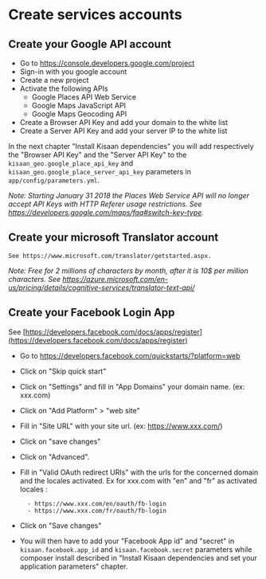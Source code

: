 # Create services accounts

## Create your Google API account

* Go to https://console.developers.google.com/project
* Sign-in with you google account
* Create a new project
* Activate the following APIs
    - Google Places API Web Service
    - Google Maps JavaScript API
    - Google Maps Geocoding API
* Create a Browser API Key and add your domain to the white list
* Create a Server API Key and add your server IP to the white list

In the next chapter "Install Kisaan dependencies" you will add respectively the "Browser API Key" 
and the "Server API Key" to the `kisaan_geo.google_place_api_key` and `kisaan_geo.google_place_server_api_key` 
parameters in `app/config/parameters.yml`.


*Note: Starting January 31 2018 the Places Web Service API will no longer accept API Keys with HTTP Referer usage restrictions.*
*See https://developers.google.com/maps/faq#switch-key-type.*
    
    
## Create your microsoft Translator account

    See https://www.microsoft.com/translator/getstarted.aspx. 
    
*Note: Free for 2 millions of characters by month, after it is 10$ per million characters.*
*See https://azure.microsoft.com/en-us/pricing/details/cognitive-services/translator-text-api/*
    
## Create your Facebook Login App

See [https://developers.facebook.com/docs/apps/register](https://developers.facebook.com/docs/apps/register)
    
* Go to https://developers.facebook.com/quickstarts/?platform=web
* Click on "Skip quick start"
* Click on "Settings" and fill in "App Domains" your domain name. (ex:  xxx.com)
* Click on "Add Platform" > "web site"
* Fill in "Site URL" with your site url. (ex: https://www.xxx.com/)
* Click on "save changes"
* Click on "Advanced".
* Fill in "Valid OAuth redirect URIs" with the urls for the concerned domain and the locales activated.
    Ex for xxx.com with "en" and "fr" as activated locales :
    
        - https://www.xxx.com/en/oauth/fb-login
        - https://www.xxx.com/fr/oauth/fb-login

* Click on "Save changes"
* You will then have to add your "Facebook App id" and "secret" in ``kisaan.facebook.app_id`` and ``kisaan.facebook.secret`` parameters while composer install described in "Install Kisaan dependencies and set your application parameters" chapter.
    